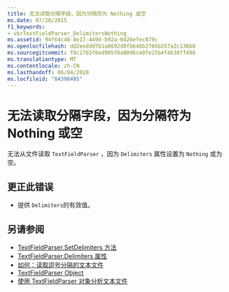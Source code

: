 ```yaml
---
title: 无法读取分隔字段，因为分隔符为 Nothing 或空
ms.date: 07/20/2015
f1_keywords:
- vbrTextFieldParser_DelimitersNothing
ms.assetid: 94f64c48-8e17-449d-b92a-0426efec879c
ms.openlocfilehash: dd2eeddd7b1a8692d8fb646b2766b257a2c136b8
ms.sourcegitcommit: f8c270376ed905f6a8896ce0fe25b4f4b38ff498
ms.translationtype: MT
ms.contentlocale: zh-CN
ms.lasthandoff: 06/04/2020
ms.locfileid: "84398495"
---
```

# <a name="unable-to-read-delimited-fields-because-delimiters-is-nothing-or-empty"></a>无法读取分隔字段，因为分隔符为 Nothing 或空
无法从文件读取 `TextFieldParser` ，因为 `Delimiters` 属性设置为 `Nothing` 或为空。  
  
## <a name="to-correct-this-error"></a>更正此错误  
  
- 提供 `Delimiters`的有效值。  
  
## <a name="see-also"></a>另请参阅

- [TextFieldParser.SetDelimiters 方法](xref:Microsoft.VisualBasic.FileIO.TextFieldParser.SetDelimiters%2A)
- [TextFieldParser.Delimiters 属性](xref:Microsoft.VisualBasic.FileIO.TextFieldParser.Delimiters%2A)
- [如何：读取逗号分隔的文本文件](../developing-apps/programming/drives-directories-files/how-to-read-from-comma-delimited-text-files.md)
- [TextFieldParser Object](../language-reference/objects/textfieldparser-object.md)
- [使用 TextFieldParser 对象分析文本文件](../developing-apps/programming/drives-directories-files/parsing-text-files-with-the-textfieldparser-object.md)
